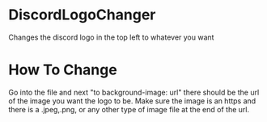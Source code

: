 # DiscordLogoChanger
Changes the discord logo in the top left to whatever you want


# How To Change
Go into the file and next "to background-image: url" there should be the url of the image you want the logo to be. Make sure the image is an https and there is a .jpeg,.png, or any other type of image file at the end of the url.
